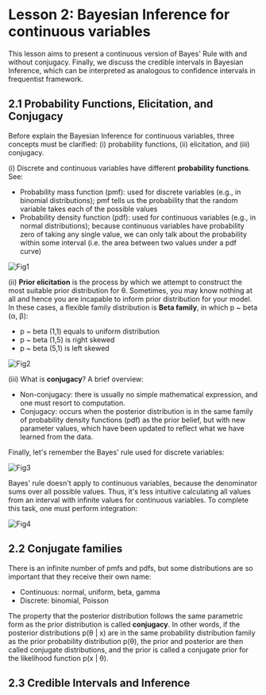 # Lesson 2: Bayesian Inference for continuous variables

This lesson aims to present a continuous version of Bayes' Rule with and without conjugacy. Finally, we discuss the credible intervals in Bayesian Inference, which can be interpreted as analogous to confidence intervals in frequentist framework. 

## 2.1 Probability Functions, Elicitation, and Conjugacy

Before explain the Bayesian Inference for continuous variables, three concepts must be clarified: (i) probability functions, (ii) elicitation, and (iii) conjugacy. 

(i) Discrete and continuous variables have different **probability functions**. See:

- Probability mass function (pmf): used for discrete variables (e.g., in binomial distributions); pmf tells us the probability that the random variable takes each of the possible values
- Probability density function (pdf): used for continuous variables (e.g., in normal distributions); because continuous variables have probability zero of taking any single value, we can only talk about the probability within some interval (i.e. the area between two values under a pdf curve)

![Fig1](https://abaqus-docs.mit.edu/2017/English/SIMA3DXRefImages/pdf-defin-nls.png)

(ii) **Prior elicitation** is the process by which we attempt to construct the most suitable prior distribution for θ. Sometimes, you may know nothing at all and hence you are incapable to inform prior distribution for your model. In these cases, a flexible family distribution is **Beta family**, in which p ~ beta (α, β):

- p ~ beta (1,1) equals to uniform distribution
- p ~ beta (1,5) is right skewed
- p ~ beta (5,1) is left skewed

![Fig2](https://miro.medium.com/max/882/1*n1q2lm3-2Npx2AMCWUaYMQ.png)

(iii) What is **conjugacy**? A brief overview:

- Non-conjugacy:  there is usually no simple mathematical expression, and one must resort to computation. 
- Conjugacy: occurs when the posterior distribution is in the same family of probability density functions (pdf) as the prior belief, but with new parameter values, which have been updated to reflect what we have learned from the data. 

Finally, let's remember the Bayes' rule used for discrete variables:

![Fig3](https://camo.githubusercontent.com/1245d0488d557c84c524d03b414e6db823aa173eb1c191d0af4d7d7824c76f0e/68747470733a2f2f77696b696d656469612e6f72672f6170692f726573745f76312f6d656469612f6d6174682f72656e6465722f7376672f32363334653339356634376161663136663564656235623039613937396166633634366438336562)

Bayes' rule doesn't apply to continuous variables, because the denominator sums over all possible values. Thus, it's less intuitive calculating all values from an interval with infinite values for continuous variables. To complete this task, one must perform integration:

![Fig4](https://www.statisticalengineering.com/images/Bayes_Theorem.gif)

## 2.2 Conjugate families
There is an infinite number of pmfs and pdfs, but some distributions are so important that they receive their own name: 

- Continuous: normal, uniform, beta, gamma
- Discrete: binomial, Poisson


The property that the posterior distribution follows the same parametric form as the prior distribution is called **conjugacy**. In other words, if the posterior distributions p(θ | x) are in the same probability distribution family as the prior probability distribution p(θ), the prior and posterior are then called conjugate distributions, and the prior is called a conjugate prior for the likelihood function p(x | θ).

## 2.3 Credible Intervals and Inference
